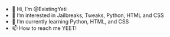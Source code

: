 - 👋 Hi, I’m @ExistingYeti
- 👀 I’m interested in Jailbreaks, Tweaks, Python, HTML and CSS
- 🌱 I’m currently learning Python, HTML, and CSS
- 📫 How to reach me YEET!

<!---
ExistingYeti/ExistingYeti is a ✨ special ✨ repository because its `README.md` (this file) appears on your GitHub profile.
You can click the Preview link to take a look at your changes.
--->
